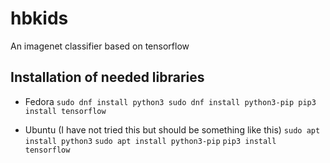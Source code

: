 # hbkids
An imagenet classifier based on tensorflow

## Installation of needed libraries

- Fedora
`sudo dnf install python3
sudo dnf install python3-pip
pip3 install tensorflow`

- Ubuntu (I have not tried this but should be something like this)
`sudo apt install python3`
`sudo apt install python3-pip`
`pip3 install tensorflow`
